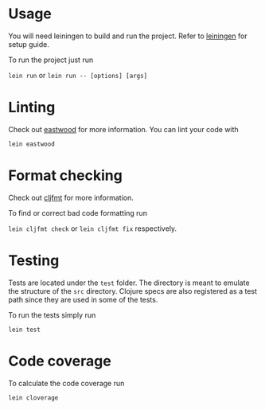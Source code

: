 # Usage
You will need leiningen to build and run the project. Refer to
[leiningen](https://github.com/technomancy/leiningen) for setup guide.

To run the project just run

`lein run` or `lein run -- [options] [args]`

# Linting
Check out [eastwood](https://github.com/jonase/eastwood) for more information.
You can lint your code with

`lein eastwood`

# Format checking
Check out [cljfmt](https://github.com/weavejester/cljfmt) for more information.

To find or correct bad code formatting run

`lein cljfmt check` or `lein cljfmt fix` respectively.

# Testing
Tests are located under the `test` folder. The directory is meant to
emulate the structure of the `src` directory. Clojure specs are also
registered as a test path since they are used in some of the tests.

To run the tests simply run

`lein test`

# Code coverage
To calculate the code coverage run

`lein cloverage`
